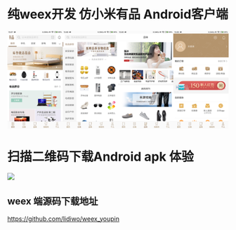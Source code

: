 # 纯weex开发 仿小米有品 Android客户端

![](https://github.com/lidiwo/weex_youpin/blob/master/image.png)

# 扫描二维码下载Android apk 体验

![](https://github.com/lidiwo/android_weex_youpin/blob/master/qrCode.png)

## weex 端源码下载地址

https://github.com/lidiwo/weex_youpin

